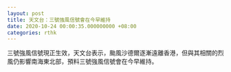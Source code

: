 ```yaml
---
layout: post
title: 天文台：三號強風信號會在今早維持
date: 2020-10-24 00:00:35.000000000 +08:00
categories: rthk
---
```


三號強風信號現正生效，天文台表示，颱風沙德爾逐漸遠離香港，但與其相關的烈風仍影響南海東北部，預料三號強風信號會在今早維持。
